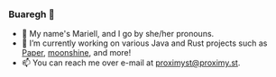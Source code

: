 ### Buaregh 👋

- 💬 My name's Mariell, and I go by she/her pronouns.
- 🔭 I’m currently working on various Java and Rust projects such as [Paper], [moonshine], and more!
- 📫 You can reach me over e-mail at [proximyst@proximy.st](mailto:proximyst@proximy.st).

[Paper]: https://github.com/PaperMC/Paper
[moonshine]: https://github.com/KyoriPowered/moonshine
